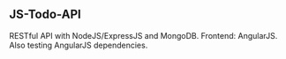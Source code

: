 ## JS-Todo-API

RESTful API with NodeJS/ExpressJS and MongoDB.
Frontend: AngularJS.
Also testing AngularJS dependencies.

